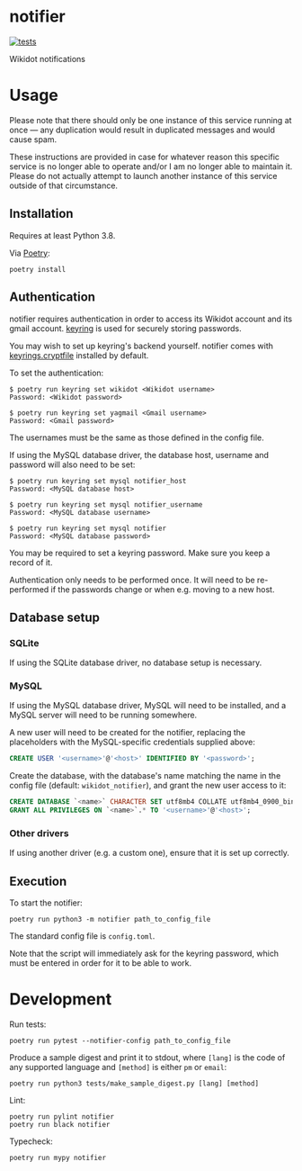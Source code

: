 # notifier

[![tests](https://github.com/croque-scp/notifier/actions/workflows/tests.yml/badge.svg)](https://github.com/croque-scp/notifier/actions/workflows/tests.yml)

Wikidot notifications

# Usage

Please note that there should only be one instance of this service running
at once &mdash; any duplication would result in duplicated messages and
would cause spam.

These instructions are provided in case for whatever reason this specific
service is no longer able to operate and/or I am no longer able to maintain
it. Please do not actually attempt to launch another instance of this
service outside of that circumstance.

## Installation

Requires at least Python 3.8.

Via [Poetry](https://python-poetry.org/):

```shell
poetry install
```

## Authentication

notifier requires authentication in order to access its Wikidot account and
its gmail account. [keyring](https://github.com/jaraco/keyring) is used for
securely storing passwords.

You may wish to set up keyring's backend yourself. notifier comes with
[keyrings.cryptfile](https://pypi.org/project/keyrings.cryptfile/)
installed by default.

To set the authentication:

```shell
$ poetry run keyring set wikidot <Wikidot username>
Password: <Wikidot password>

$ poetry run keyring set yagmail <Gmail username>
Password: <Gmail password>
```

The usernames must be the same as those defined in the config file.

If using the MySQL database driver, the database host, username and
password will also need to be set:

```shell
$ poetry run keyring set mysql notifier_host
Password: <MySQL database host>

$ poetry run keyring set mysql notifier_username
Password: <MySQL database username>

$ poetry run keyring set mysql notifier
Password: <MySQL database password>
```

You may be required to set a keyring password. Make sure you keep a record
of it.

Authentication only needs to be performed once. It will need to be
re-performed if the passwords change or when e.g. moving to a new host.

## Database setup

### SQLite

If using the SQLite database driver, no database setup is necessary.

### MySQL

If using the MySQL database driver, MySQL will need to be installed, and a
MySQL server will need to be running somewhere.

A new user will need to be created for the notifier, replacing the
placeholders with the MySQL-specific credentials supplied above:

```sql
CREATE USER '<username>'@'<host>' IDENTIFIED BY '<password>';
```

Create the database, with the database's name matching the name in the
config file (default: `wikidot_notifier`), and grant the new user access to
it:

```sql
CREATE DATABASE `<name>` CHARACTER SET utf8mb4 COLLATE utf8mb4_0900_bin;
GRANT ALL PRIVILEGES ON `<name>`.* TO '<username>'@'<host>';
```

### Other drivers

If using another driver (e.g. a custom one), ensure that it is set up
correctly.

## Execution

To start the notifier:

```shell
poetry run python3 -m notifier path_to_config_file
```

The standard config file is `config.toml`.

Note that the script will immediately ask for the keyring password, which
must be entered in order for it to be able to work.

# Development

Run tests:

```shell
poetry run pytest --notifier-config path_to_config_file
```

Produce a sample digest and print it to stdout, where `[lang]` is the code
of any supported language and `[method]` is either `pm` or `email`:

```shell
poetry run python3 tests/make_sample_digest.py [lang] [method]
```

Lint:

```shell
poetry run pylint notifier
poetry run black notifier
```

Typecheck:

```shell
poetry run mypy notifier
```
